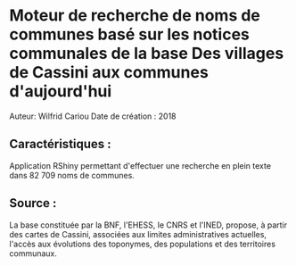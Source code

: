 # Moteur de recherche de noms de communes basé sur les notices communales de la base Des villages de Cassini aux communes d'aujourd'hui
Auteur: Wilfrid Cariou
Date de création : 2018

## Caractéristiques :

Application RShiny permettant d'effectuer une recherche en plein texte dans 82 709 noms de communes. 

## Source :
La base constituée par la BNF, l'EHESS, le CNRS et l'INED, propose, à partir des cartes de Cassini, associées aux limites administratives actuelles, l'accès aux évolutions des toponymes, des populations et des territoires communaux.


